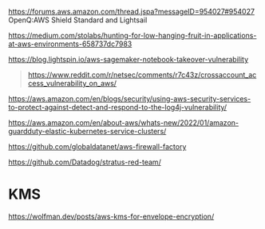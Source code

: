 https://forums.aws.amazon.com/thread.jspa?messageID=954027#954027 OpenQ:AWS Shield Standard and Lightsail

https://medium.com/stolabs/hunting-for-low-hanging-fruit-in-applications-at-aws-environments-658737dc7983

https://blog.lightspin.io/aws-sagemaker-notebook-takeover-vulnerability
> https://www.reddit.com/r/netsec/comments/r7c43z/crossaccount_access_vulnerability_on_aws/

https://aws.amazon.com/en/blogs/security/using-aws-security-services-to-protect-against-detect-and-respond-to-the-log4j-vulnerability/

https://aws.amazon.com/en/about-aws/whats-new/2022/01/amazon-guardduty-elastic-kubernetes-service-clusters/

https://github.com/globaldatanet/aws-firewall-factory

https://github.com/Datadog/stratus-red-team/

# KMS

https://wolfman.dev/posts/aws-kms-for-envelope-encryption/